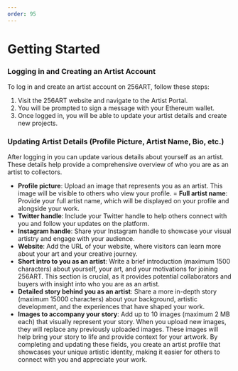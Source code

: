 ```yaml
---
order: 95
---
```


# Getting Started

### Logging in and Creating an Artist Account
To log in and create an artist account on 256ART, follow these steps:
1. Visit the 256ART website and navigate to the Artist Portal.
2. You will be prompted to sign a message with your Ethereum wallet.
3. Once logged in, you will be able to update your artist details and create new projects.

### Updating Artist Details (Profile Picture, Artist Name, Bio, etc.)
After logging in you can update various details about yourself as an artist. These details help provide a comprehensive overview of who you are as an artist to collectors.
- **Profile picture**: Upload an image that represents you as an artist. This image will be visible to others who view your profile.
= **Full artist name**: Provide your full artist name, which will be displayed on your profile and alongside your work.
- **Twitter handle**: Include your Twitter handle to help others connect with you and follow your updates on the platform.
- **Instagram handle**: Share your Instagram handle to showcase your visual artistry and engage with your audience.
- **Website**: Add the URL of your website, where visitors can learn more about your art and your creative journey.
- **Short intro to you as an artist**: Write a brief introduction (maximum 1500 characters) about yourself, your art, and your motivations for joining 256ART. This section is crucial, as it provides potential collaborators and buyers with insight into who you are as an artist.
- **Detailed story behind you as an artist**: Share a more in-depth story (maximum 15000 characters) about your background, artistic development, and the experiences that have shaped your work.
- **Images to accompany your story**: Add up to 10 images (maximum 2 MB each) that visually represent your story. When you upload new images, they will replace any previously uploaded images. These images will help bring your story to life and provide context for your artwork.
By completing and updating these fields, you create an artist profile that showcases your unique artistic identity, making it easier for others to connect with you and appreciate your work.